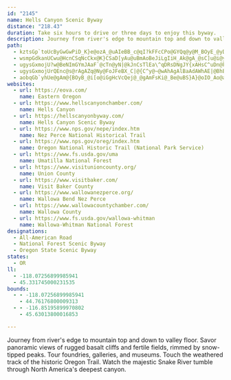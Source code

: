 ```yaml
---
id: "2145"
name: Hells Canyon Scenic Byway
distance: "218.43"
duration: Take six hours to drive or three days to enjoy this byway.
description: Journey from river's edge to mountain top and down to valley floor. Savor panoramic views of rugged basalt cliffs and fertile fields, rimmed by snow-tipped peaks. Tour foundries, galleries, and museums. Touch the weathered track of the historic Oregon Trail. Watch the majestic Snake River tumble through North America's deepest canyon.
path:
  - kztsGp`toUcByGwGwPiD_K}e@ozA_@uAIeBB_c@qI?kFFcCPo@GYQq@y@M_BOyE_@yDiLs]cEuOwfAcdDsMka@sFwN}CyGgFoImJaKqHyF}DoBuNeFkMsDub@uKeHyA{M{DsiAaZaXiHmZaG_Dw@iJiD_DcA}fAqX}MyDe~Aya@{eBgd@mE_@aMKsf@DmBw@sAoAuUe_@w@eAgCaC}iDy{Bop@eYwEkBoBm@oCa@gEKsu@x@{BMsBe@aA_@_Ak@yBmBo@y@sAsBiEmKaAmBoBmCk@k@wBuAmEyAw}Ayc@{LaD}Ew@cm@{FkEWoABoD`@}OlEcBXiED_s@k@{J?EcSIyBU_Ca@uBkAeEgBiDgB}BqR{PwCwC{AwBiAsBa|@ysBoCiHmAmDyAeFyAoGiBoK_PykAi@qEu@qJc@yNu@sdA@msCBsCNgCX_ClAiEj@sA|IyOvA{CZkAn@eDXcEBkBOsDYaC_AaE}DgLqAmEiAmF{@gGo@eH[qIQ}a@k@oLm@gF{@qGwRmmA}A{HaBmGcB{EaEgIyCgEqGaH}WqWiCqCmCaEuAuCm@iBo@mCo@iES_CKkC?gEN{DX{Ct@wEvDoNhDgJhAiCbMgUbHaMhB{D^kA^sBx@gGt@gCpAsBxAeAbF_AjAs@v@u@~@cBfEaKlAoBtAeBbAy@bGgDlAcAzGoIbCsEzAaEvAsCPm@Dk@KeAi@sAk@s@qAeA_@MsBQ}LS{GmA{C]gCAuEd@yBCsDcAyBQcAYiAq@_B{AcAs@oA]{AKq@AaJr@mCJ_CWwGqAiBAwIzAqC\_Vv@kD@cCM_BYsBq@uOiHcC}@u@KqABaAXcBjAqDbDyAp@i@J_BDcB_@sA}@eAoA_AwBi@sCaLghAgAeL[uEDcGJuAh@cDfAkDdAuB|AqB`BqAzAu@rIeDhAy@r@kANm@NuAEyASkAo@sAgGaFeA_Bq@{Ay@qE[mKYoCc@wBkAuCgI}Ns@qBKs@YqDHmCvDw[PaCDeAEyBUcB_@_Bm@qA_AqA}@o@yAe@{AC_Eh@qAEmA]iAs@a@a@w@mAy@_C_@yBM}B_A}l@QyGWoDe@wE{@oGsAuFaF{Pi@}BYcCE}ALgDNmAZyAb@yA^s@|AkBnAu@hAc@pR{BvAYbA_@~@_Ax@yATw@|AcJ^mA~@wBbAiAx@i@hCe@bHBfCQh@QxA}@j@o@v@yA~@gDpDqTdA_DhAyBlA_BvKoKt@mARq@NeBCsAGg@i@yAcBaC]cAi@}DCmAB}AFu@rDsXrCwVh@gCnAyCjAyApAs@bB_@hBDrBj@hH~EvAf@bCPfBQdDmAvAkAj@gAb@wAZ{CC_BKmAa@eBw@eB}DuH}NiVqDsG_AuBs@wBgBkIKiA?iADuAb@wBx@_BtAeAl@Sn@IrCBnBQ|Ay@v@eAp@sBRsB?{@MsBo@wBi@gAiG_J}AcD}CyIeAsDUsAc@yECiCf@cGjAqJfB{H`AyChAkCfBgDrBsCfi@{r@nAaCt@kBp@uBd@yBn@kE^aHNasB^{GhA{DhAkC|GoLxYmh@`So]fA}Bn@}@dQ}ZxBoD`A_AdAw@jAe@bL{Dt{@}XnIGt@]bAaA`@eAJy@Fsh@HoNrAmD`@w@pCwCzJiQfAcAhNuJtBeBz@{AX}@PgAvAiJjGqW^iAnCiGxBsHpDgIn@qBn@gCr@{Ex@{KTyBb@yCj@mBbCaE|@_A~BeBvC{A|LeDhFe@jAYlDuAj_@mRhUaLlAs@`|A}zAtrCepCzDaEnCiEbCsFt^_mAhA{C~AyBtI_FnA_Ab@a@dDeGhAeAnAUfX_@b@QRWJYHaA^mdARwCp@uB|BeDbBkDbBoGlCmLT{ANwBh@}SR}Bb@qCnY{tAl@gCtAeE`EuIdBqCzBcBtBy@|BY`C@jCb@fDnApM~FbB^dBN|BAhAQfBg@fKeEhyAwl@nAw@hA_A|A_Cn@yAh@uB`@kDFyASsVB}B^uHCkCUuC_@uB}CsIs@kC[yBIgC?_APuC\}Bvl@}xCpE}Tt@yCvBsG~X_m@~G}Mn@kBd@mBpA}HhBsFlHuQbC}LhC_KhAuC^u@lBuBt_@kXxAqAjAsA|AeCn@aBhAyDnAiG\eD@mBKeCYeCoBiHc@gDIeAB{RMmDS{AqAmDoDyFaAaBy@qB_AaDoB{H}C{I_@yAEcCBe@tCgUDcG?qVbT?xJa@x@WhAmAVy@VyADu@j@{\BoCOgEaA{JGwCF{CVyC`@kC|@oClEsJr@sC~@{FnAwEvDaLlBiFbH}Ox@wBtKg`@rAsDnAgClCwDjNaMbCiBxDwBlN{FlFgDrEkDbLqLhJgI~AiBrCoDfGoJr@w@hA{@dAc@lDu@`LsA|CKhy@lBtbCYr`@@tDG
  - wsmpGdkanUCwu@HcnCSqNcCkx@K}CSaD[yAu@uBmAoBeJiLgIiH_Ak@gA_@sC]u@i@yBsD}BsCO_@IYOgBSqJA{DHyGImCi@gC}BaHc@eD?eBNiBpAyHxCgNn@iERqB^cOHsBRgBfCaNtIya@h@qDXmC^{DHqC@cDCmKeDa~EeAkhBM{FQgE_@}Ds@}Dy@gDcAyCsBeE}GmJ_BiCcAqB_AeCsAaFY{A_AqIgVulCsAuT[sI_@uNIkXHwMhAqb@BwCCsBS}Du@wGm@{CoSar@}CoImDgGyAsByCgDgFeE}DaCiFkBwUmGyBaAgEqC}CmDqAsB}@{AwBaGw@eE]_Ci@gGIaBEqBJaGX{Dl@kEz@uDzFoQ~@kEh@{ETuFEmGO{BaFyh@[_Eg@iLG_M@yDrBadAXmJXyF^aEzAcLl@mDvGc\ZyCBsDKiBs@qE{A_IWsB?u@HeBl@gDzFuI|BwD|@yBdA}Dh@}DVuEdAye@D_DuAq_@@oBVyDn@oExCaQjIk`@zc@koB~Koh@~@sGh@yFd@qLFec@JwBD{DUuVYwIUqBs@{DcAsDuAmDy@sAaAsAoCqCmCgBwj@c\oC_CmBuCk@kAoAuEW{AO_CKsE@kAv@}IxFuZ\eCHyBI{BOgAs@mCy@qA}EaF_AaBi@qAS_BQ_ECiHNkAh@oArAkAbCgAbBqAT_@~@eChB}Hl@_B~BcCvMqI|@]bBDpCr@~DXnAGb@MtAcA|ByCnMkRnBmDf@eAzAmFRsBToF_@oSn@mHfAsGDu@?oA]uCy@sBmAwA{A_AoAo@sA]SMo@_AYsAEk@?mARsBnAcINkEg@}PFgDPqBl@mDvAkGx@}EXsDj@aNrBuNbAyEj@yA^[x@]x@BbCd@bA@bBMn@e@bAkBR{@t@wGToE?mA_@eCc@qAeAuAwAy@k@KmAEyD\i@Ec@K_Ay@e@sAOy@^iQJwAl@yCVu@zAyCt@y@bAw@zAs@`J{Af@SXYx@qBNm@?q@CgBe@aHNsAt@wBx@sAp@aBZ{At@oQZ_CbIq^PqB?eBIc@wHmW[iCZsBpCqET{@PkABeAuAiTImJIaAOsAu@kDc@{DEmBJ_EhA{HCmAGq@_@sA]m@}EgFqA_DW_AU{BC_BTeF|@eK^iBbAoDfA_ClAyBxNiTx@gBfCyHn@aAbCwC~AuC^qA`@oD?sBq@gJO_E?m@\eDjDcOl@gBlAmBdA_AvD_ClBeBh@s@nBsDdB_Cl@g@bFqClBaBnAgBzEsIhAuAtBqAjIsBhCcA^Yx@cAbAkBnAgA~E_CpAy@\_@|@_B|A{El@w@t@e@n@SlEGhAWvCgCfEkEz@m@dAg@v@EbAJdAr@f@~@d@rANx@ZfKPzAb@lBl@vAb@t@hAhArAt@~@PzLZnBjApC`DhBbA~@?h@Wp@o@l@yAF_@@wAAgCaAsLaAuGmBaJGmCJwBJaA`EcSj@mDTwBFoBIkCiBiOKmBB_BNyAd@mBhB_E`AmCTmB?mAImA[cBmDyQOwBCsARsDPsApBuIJmCGcCOuAwA{IyAeLOwDJiAh@gC|@kBlBcCx@eB\{AVsBDcBYcNUkB[_A_@y@g@g@iAs@s@QyBM}A_@_CmBiCsCi@cAy@iCsBkJk@qDw@yM?mDDgATeBdB{DZqAHy@I_DcCqQiAyFaHkRq@qBm@yBOmAIyBMeHKgB}DsZU}BEmBBgBd@sDt@qChAuB~@gAlAcAlDoBnc@iTzAy@fAcAr@cAd@kA^yAReBDmAEuGJ}DX{AnBmFbBkBb@[da@wW|BeBnAsBn@sBb@_DNyEb@uBdAwBlDcErDeFj@_Bd@aCBsCO}UReCXaBr@yB`AyBfCwBhBgA|CeC~@uAdAmC`@}BJ{C_@kiAUeQSeBy@_DaFkMy@qA]YqBy@_AGcPrAeB_@}@e@y@w@e@aA_AmDHuK?sPCig@?mpAe@gDs@kCsAgDwGuMcCmEoBeBgAg@_R{EkIoByIgCmDuAuN_FuN{Fo]iMaAq@m@s@Yk@YqB?{AX{Ab@_AdAsA|U{WrBoBjIkJTa@f@_BFe@?gAUwAi@_Ai@a@iAYsGCmc@b@mBf@}NlIeCv@q^fFoD^yAUc@S_@[sDqE_Am@mAS_B?qIdAkFf@aQtDcB?}@Oy@e@qLgImB_AaD{@_HqAcEq@mDu@s@CqAPwAr@aOzMcAd@}ARcAE{A_@eIaGkQuOaAg@eB_@cA@s@Nu@ZwRtL_A^y@@k@IoA}@oJaLcCmDi@yAKgA?aAHiARy@^y@t@{@xAeA~IaFdEsBdFsCxUaM`Aq@|A_Bx@uAn@mCNqBBwXEuAc@_C_AqBmAoAmAk@{@Ky@E_CRe}@bSwCNuAK_Cs@wCsBaj@en@oBaB_B_AwCuA_Bi@gDo@oCW_Oq@gCg@uBqAiBuBkAqBoGwOcAeA}@k@eASoA?oxAHsCIaBy@qAoA}@cBU{@o@yDC{lAUc`@OgHMotBUmgABgAZkC\sAn@}AbCiEn@mB`@qBdHiw@d@gHE_B]{Ba@gAk@cAiA_AcI}Cmb@_Og@Ye@s@Sa@Sy@QqByAyg@@mBXgEXyBb@mBzAyDl@gAtAeBhA_A|BqAnPuGlA_AvAuBp@qBb@mCHyCSsEmCkZBuBt@qFb@iFEwCW{A_AwBu@aAkFgDkOsIu@k@q@u@[w@Mg@KmCVsHGaCOkBUmBk@kCeC{HUgCe@}pA?_ASsBi@wA_As@oCYkDE}Aq@k@a@e@k@s@gBUsAcBaOQ{@Wk@y@cA_Aa@eBSuGJcCCmB_@uDcC_IgHmBo@q@?qAXwCpAgAXsAFiAUy@c@wEgDqKcH_AWwFm@q@Y}@w@cAaB}DuHo@w@mAo@iBIoARsDjAgBJ_Bk@wAqAq@{AyB_Je@wAq@cA_CyB
  - ugysGxmojU?w@BeNImGYmJAaF`@cTn@yN|@kJnCsTlEa\^qDRsDNgJY{xAHsC^uDn@kDbDwJjmAuhDnAoE^sBReBN_COaxCI}UGuqAZ}XToHx@gNtB_VlG}e@`@aHPeXOaGUaDYwDoAoLY_ECgBVaGDuDI}AYmAk@wAcAcAaKcGwDaDsAaBqAyB_D{GBkAJm@\e@h@Kz@PpSpQxBxA`H~BhGdClUxHjPzB~JQ`Io@tc@zEdLnEjJJd@SbP_@hB?tPw@vFh@lB^~@f@xRdAjJlBfQX`EdA~KhFlHJhB^fGlC`Dx@tAjAbAzAdAb@`CXxDzApD~@`FdB`ADbF`BnKxBvKjAzIYvC~@bHnArAUhC_A`HqArHuBnDCrIkAz@U`CmAjBq@h@k@jH{BrEeAlGm@rR`BvGDlGV|Dd@zI`@bFWpH_BhBO~@Y|@l@d@v@l@f@hDdBh@h@lAj@~A`BtAv@jGl@fH_@xAg@vAeAjD{C|DaFrAqA`IgHbEaCbHkAfIQhABv@YbAw@bCs@~@a@lDqBnA@nCh@vCQfE_AfIaHhBsFhBgDlCsDh@aA^_BfM{TfBaEnAmBXG`GqCpH_EbGsBrCmC|@g@dA@fM~ClBJpIgEdAIf@Ph@f@h@jFh@lA~ApBzHhGnB|@|ADbFw@x@DrDx@nAYh@m@pCeFhBw@dBSrBJ`ElAj@BzHe@rEK~@_@t@q@l@{@h@sA|A}AbDo@^k@~@kC`Ba@p@YrCyCb@Sd@Rb@lAd@dCt@Lr@AlAY|@q@`BqBlA{Ah@mAZ_BFsCPmB\}B`@s@v@i@bAQjAJbAt@lEpBj@Dr@Yb@i@LiBKmAq@}EBsB`@gBlBmEx@gAhCeBlCaCtB}A`@[JYD_@[qAw@mA_@eAo@uLcAgGe@gBO}AGcBBiA\u@|Bq@tAd@jRlItE~BdBf@`AFj@g@Hq@Co@yC_Kg@yByFiLC}@x@gDHcAc@iDWoENeAj@m@tCuGjA_Cl@e@dARpAjAdA^hDeBd@D^R|A~Ab@DjDeApBQ~@g@Xe@~@_C~AgDlAmBhASrA?t@QrCsCf@M|@JhAl@l@^bAdAx@zAXdATfDh@jCn@dATFXCNG\g@t@yEr@_DHoADwJXgAn@e@tHJ`@Qf@_@z@{AXWd@MdAXfCxBlCxDXXn@Fd@MRYxAmC|AmBt@k@rAk@hAAxE`AzFXbFy@~Bm@`FmBrBWb@MhC_D^aBDw@Eu@OeAe@s@}BgAsEkAeL_CsDkBc@iAo@yFCmCBq@XeAb@y@P{Ae@qBi@oASkK|@aFD{@OeA]}@e@GmADiAM_@s@YkAWeBCgB^mG?m@c@}CCy@Fo@r@y@rDyBnAeAtA{Ad@wAP_AIgBe@aHc@wAm@s@q@g@k@?aBdA}CfAk@G]UYm@Ea@B_APg@f@y@nBiAfGaAhHy@dDg@d@Uh@i@n@yANk@Bw@?uASmAUq@q@y@eBmAcDkBQUSk@OeB?s@SeB_BmCYs@mBaH_ByEE{@BcC[oCa@eAgB_CuBuBs@}Ai@aB{@gIw@uDiBcGKs@JaCt@sBFeAM}GIq@_@WyBJoAm@sBEi@Y?eA^e@rCgAvAy@n@y@nDuGpHsKlAgCn@e@lGv@rB_@dLgJxBeEx@uB~B_FvDgEXw@Os@y@g@mD?cCQiCy@sC_B]q@L}Ad@]hCKrBg@`EsCxAg@ZYrAq@Zw@NcAp@w@t@Aj@Tl@l@lA^hAMdAs@n@qAt@yBzC{CnAkEd@a@h@WtB{Bp@{AbC}Ah@gB^mCDq@g@aAQm@Hw@b@_@h@RNj@Cd@_AtKUp@y@t@m@V[l@Sx@k@|AqCzBeAfE}BdDyB`Gy@zAcAj@qCj@yAJa@NYh@?bAZh@pE`Bh@^?~@Ir@qA`J}@lCq@lAKh@Bh@N\nBRlAMd@gA?kCn@kCx@iF`FkMrFkJhBkBbBaAlCgE~@u@jCo@tB}CLaFQ}D?iDx@uC^{IKaCcCgHOoBi@iCmBaFo@kFo@sA}G{Ki@qAc@{C_@mAiCmDmCeFyAuBYeAIsABgAR_BIsEMqBu@uEmEcPiA_Dw@aEQyBc@mBu@eBqBuGOmER_E?sCi@sGUgH?eDU_CSm@sEsBcDcFmBkDmG{Ig@gAqAgGs@eGiAgCUeBCsAiBmFe@mB]sEo@eFiBoF}@yGeBaF_BuGcAyCcByIuBuEgAyEmBsGiB{EuAaDsAcBs@uAuAqEaEuImAiG{@wBgF}Jc@kHs@uC_DaEaA}AgA{B[{Aw@{Ki@wCiCgIo@iCyA}EiAgCmA{G_BgL_@uGmEqd@NsA^kBhAsChAuAfDy@bC_AbE}@xAg@nCo@jDwAtCYx@YbARbB|@~@r@|BRnCSdEwA|@?hAJ|@KvBqAhAa@~@EbCj@xBtAt@P`B?j`@fEhBEdJb@tG`DhK`LpIPbA_Ed@kDt@}Dz@eBdAq@rE_@|CEh@YfFgEzFgHfB_BbCmCjFq@fDcFdCs@vAy@tEeDhCaCX}@vC}Ph@kAf@_@fBM`D~@tBd@bCDfCtAhARx@OxAeAd@MrAH|IbFtHhDnBvBh@^rA`@jBJhA`@~FlDxCJ|B^h@MxC_B`H_Ep@s@vA_CrCgHz@m@jDEj@e@h@{@|AqEh@m@ZSvAa@bEq@r@a@t@oApE{KtKkXpFiOj@q@l@UzBiB~@a@vBSnQjDdQT~BMfBPh@TxBpBh@TbEr@nBbArAxArBxCb@d@j@TjIp@xCF|Ah@|BzA|GtBp@|@Vp@DnDNlAXb@|B`Bx@zBNPh@LhB[Z@h@VrAtAz@rAZpB@x@XdANL^?hBUf@NT^^xA@pDPh@^h@tAnANp@^~DRZ^Pr@@nBu@r@MfDnArBDjA`AhAhClEfC^p@~@zB|@fD?|@Of@iArCy@l@eA\wDFc@l@Ir@b@~B^p@|BzCn@^r@DrDQjBLvBa@fH_Cb@JTXH~@WnJeA|EKz@Wr@e@l@y@Pu@r@Md@AlAd@dAvDlCTRHXC^e@dBsBrDi@jAC^Fd@Xn@r@RfCB~BQf@Pr@f@n@fBB|@MzAk@vAm@l@i@pAKl@?t@N~@X|@nBlDRl@Jf@EjAO^c@XU?yAm@o@KS@YTOZG^Cd@Nv@tAzERfBCr@Od@k@jAMf@Bd@\~@zA`Ch@jBLfAKnFSjBa@r@[VsAd@yALiA_@y@g@s@?cCx@iAFo@RmBu@iAU_An@cAbBa@b@g@P_A@_@SSYc@qAeAa@g@J]^iAzBc@L}Ee@cCAs@TUh@SnAB|@FTv@|@n@MbBy@XEpA^~DrCn@Rn@DpF?rEZvGe@n@Px@f@xAb@zKk@fCY~B?^PXd@`CfFzRtIlAR^PdAhAd@HtA?ZLl@v@lAl@`BxC^`@rAPVTlBhE|AnBrAb@nBIvCmB~@Mh@DbAXhA`AhAjBn@rAl@r@l@f@|@Px@AhCc@bBY^SrBkCn@g@bCs@|@e@hAgA|DeFhDuBtBWzADj@XrCfClAVbBEh@J^N~@|A|@tCd@^jAPl@Eh@ShBsCn@q@fLiJfCsAhAE|Cd@pJzBpADzD_@pEEdALbAb@bAt@x@Nt@E`BRxBEfVmAlBXdGxBnAZfIv@bBKbFeB`CO`NH|Bj@lCdBdA`@vAJnAMbAa@j@e@~BmClFyEx@E|Af@zJzKn@d@r@RxAJfD_@bA^z@LtAAfAi@bCuBj@S`B@tBjAzBj@~C_@|FSxBf@~@x@lBxB^`A^xAp@vEpA|DxApBjA~@r@`@zDbAnq@|KhBfAxA|B~AtDhAjBtJ|HxDpCdFlE`AfAlDfFpFlLvAxB~FxHrCbDh@\tCd@pC?~AdAVl@TnAx@pIdAnCbCpDlE`FnA~@vCtA~AhAnBhFt@r@zD|AbAl@hA~ArCzElC~Ft@bBvBdH~B`GbBjCbAtBxEzHh@hA|@`DbElJbA`BxCjBvClEjB`B|BlAtJxB|AdAh@r@r@jBvBpKrBvDdNhTxAhFh@pFRlA^fAt@p@hA`@fCDxE\`BZxElEhAd@za@j@jJTvD^rDbAtBz@hJrFnBd@x@?x@MrFqCl@Kn@D|C~@x@@bAa@~AkBxAiAhA]n@Ev@Bp@TpGlDrDv@tSxCvDz@dEdCp@PbA?zJeD`]sMlCu@pAM|BEv@OxEwA|EqBxEsE`Aa@fIsAdD}AhPaMtJ{D~@e@rBgBlAkBdA{BrEsL`AiB`@c@r@e@h@MlA?xF`BlBx@n@D
  - ugysGxmojUrQEnc@s@rAgAZq@Ny@FoJFeBX_C|@{C^y@~@wAhAgAlBaAdAWhAE|@BhBXlGtAvDf@hBGt@QvBcAnBwB~@sBbCgI`EuKn@sBh@_DPoBb@iRb@_Fd@sBr@kBt@{AbAwAxSqUpE{DhD}BnC{ApDyAt`@mOvI_CfFu@rSgA~Dk@xJeB~RgCzK_AhPk@fEAfNl@vD^`F~@xI`AzHj@z]jFrQhDxBvDdAz@bA^z@?`CSpGlB~Az@`GdFrDjEd@tB^xCk@zK
  - aobqGb`yhUe@gAm@{BOyB_@i[o@iGgHcVcQej@_@gAmFsKi@_Be@uBS}A}@oIO_Ao@aCiA_CsEeHi@gAi@mBe@qBSmBKmBEaIOaCw@_DyA{Du@_DmAgHi@wAyA}AaJkCeBm@i@c@w@u@o@kAyE}Jm@w@k@_@iAKmEp@}BL_BEcBYcC{@cCeBoAyAcBsCw@_CoAsFkKsf@k@gDOkAI{CDmBn@oKEeCYmBcBgEoEmJgBeCiBsAwScKk@_@iA_Bi@eBKsARyZ?wAMoBo@qE_@uAwAiDiA{AiA_AqA{@eBk@{AWeLUcEWoCw@yBcAuE_DmGyDuMcJsDqD{KgMwSiWcH{G{KoJkAe@qCa@cFKoK?iBYm@_@{@}@{@uBWyCBoECqAYmAc@s@{@k@sJsAqCEcEj@cAKsAq@eCcIiAeD
websites:
  - url: https://eova.com/
    name: Eastern Oregon
  - url: https://www.hellscanyonchamber.com/
    name: Hells Canyon
  - url: https://hellscanyonbyway.com/
    name: Hells Canyon Scenic Byway
  - url: https://www.nps.gov/nepe/index.htm
    name: Nez Perce National Historical Trail
  - url: https://www.nps.gov/oreg/index.htm
    name: Oregon National Historic Trail (National Park Service)
  - url: https://www.fs.usda.gov/uma
    name: Umatilla National Forest
  - url: https://www.visitunioncounty.org/
    name: Union County
  - url: https://www.visitbaker.com/
    name: Visit Baker County
  - url: https://www.wallowanezperce.org/
    name: Wallowa Bend Nez Perce
  - url: https://www.wallowacountychamber.com/
    name: Wallowa County
  - url: https://www.fs.usda.gov/wallowa-whitman
    name: Wallowa-Whitman National Forest
designations:
  - All-American Road
  - National Forest Scenic Byway
  - Oregon State Scenic Byway
states:
  - OR
ll:
  - -118.07256899985941
  - 45.331745000231535
bounds:
  - - -118.07256899985941
    - 44.76176800009313
  - - -116.85195899970802
    - 45.63013800016853

---
```


Journey from river's edge to mountain top and down to valley floor. Savor panoramic views of rugged basalt cliffs and fertile fields, rimmed by snow-tipped peaks. Tour foundries, galleries, and museums. Touch the weathered track of the historic Oregon Trail. Watch the majestic Snake River tumble through North America's deepest canyon.
